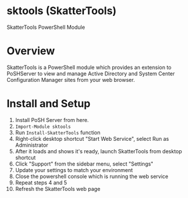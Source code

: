# sktools (SkatterTools)

SkatterTools PowerShell Module

# Overview

  SkatterTools is a PowerShell module which provides an extension to PoSHServer to view and manage
  Active Directory and System Center Configuration Manager sites from your web browser.

# Install and Setup

  1. Install PoSH Server from here.
  2. ```Import-Module sktools```
  3. Run ```Install-SkatterTools``` function
  4. Right-click desktop shortcut "Start Web Service", select Run as Administrator
  5. After it loads and shows it's ready, launch SkatterTools from desktop shortcut
  6. Click "Support" from the sidebar menu, select "Settings"
  7. Update your settings to match your environment
  8. Close the powershell console which is running the web service
  9. Repeat steps 4 and 5
  10. Refresh the SkatterTools web page
